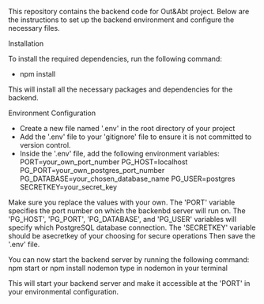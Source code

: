 This repository contains the backend code for Out&Abt project. Below are the instructions to set up the backend environment and configure the necessary files.

Installation

 To install the required dependencies, run the following command:
 - npm install

 This will install all the necessary packages and dependencies for the backend.  

Environment Configuration

- Create a new file named '.env' in the root directory of your project
- Add the '.env' file to your 'gitignore' file to ensure it is not committed to version control.
- Inside the '.env' file, add the following environment variables:
       PORT=your_own_port_number
       PG_HOST=localhost
       PG_PORT=your_own_postgres_port_number
       PG_DATABASE=your_chosen_database_name
       PG_USER=postgres
       SECRETKEY=your_secret_key

Make sure you replace the values with your own. The 'PORT' variable specifies the port number on which the backenbd server will run on. The 'PG_HOST', 'PG_PORT', 'PG_DATABASE', and 'PG_USER' variables will specify which PostgreSQL database connection. The 'SECRETKEY' variable should be asecretkey of your choosing for secure operations
Then save the '.env' file.

You can now start the backend server by running the following command:
    npm start
    or npm install nodemon 
    type in nodemon in your terminal

This will start your backend server and make it accessible at the 'PORT' in your environmental configuration.
 
